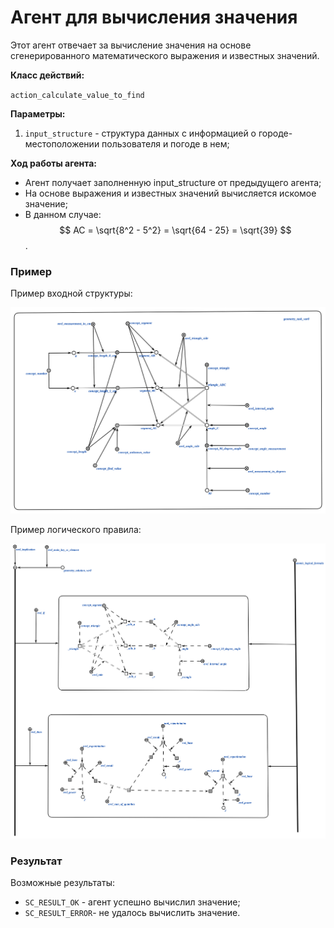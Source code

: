 # Агент для вычисления значения
Этот агент отвечает за вычисление значения на основе сгенерированного математического выражения и известных значений.

**Класс действий:**

`action_calculate_value_to_find`

**Параметры:**
1. `input_structure` - структура данных с информацией о городе-местоположении пользователя и погоде в нем;

**Ход работы агента:**
* Агент получает заполненную input_structure от предыдущего агента;
* На основе выражения и известных значений вычисляется искомое значение;
* В данном случае: $$ AC = \sqrt{8^2 - 5^2} = \sqrt{64 - 25} = \sqrt{39} $$.

### Пример

Пример входной структуры:

![МОИС](imgs/1.png)

Пример логического правила:

![МОИС](imgs/3.png)

### Результат

Возможные результаты:

* `SC_RESULT_OK` -  агент успешно вычислил значение;
* `SC_RESULT_ERROR`-  не удалось вычислить значение.
